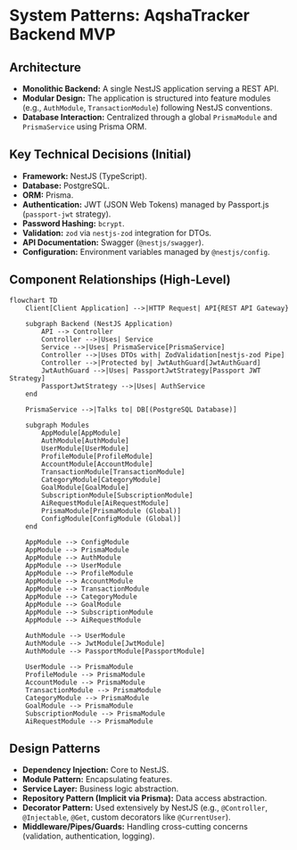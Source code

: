 # System Patterns: AqshaTracker Backend MVP

## Architecture

- **Monolithic Backend:** A single NestJS application serving a REST API.
- **Modular Design:** The application is structured into feature modules (e.g., `AuthModule`, `TransactionModule`) following NestJS conventions.
- **Database Interaction:** Centralized through a global `PrismaModule` and `PrismaService` using Prisma ORM.

## Key Technical Decisions (Initial)

- **Framework:** NestJS (TypeScript).
- **Database:** PostgreSQL.
- **ORM:** Prisma.
- **Authentication:** JWT (JSON Web Tokens) managed by Passport.js (`passport-jwt` strategy).
- **Password Hashing:** `bcrypt`.
- **Validation:** `zod` via `nestjs-zod` integration for DTOs.
- **API Documentation:** Swagger (`@nestjs/swagger`).
- **Configuration:** Environment variables managed by `@nestjs/config`.

## Component Relationships (High-Level)

```mermaid
flowchart TD
    Client[Client Application] -->|HTTP Request| API{REST API Gateway}

    subgraph Backend (NestJS Application)
        API --> Controller
        Controller -->|Uses| Service
        Service -->|Uses| PrismaService[PrismaService]
        Controller -->|Uses DTOs with| ZodValidation[nestjs-zod Pipe]
        Controller -->|Protected by| JwtAuthGuard[JwtAuthGuard]
        JwtAuthGuard -->|Uses| PassportJwtStrategy[Passport JWT Strategy]
        PassportJwtStrategy -->|Uses| AuthService
    end

    PrismaService -->|Talks to| DB[(PostgreSQL Database)]

    subgraph Modules
        AppModule[AppModule]
        AuthModule[AuthModule]
        UserModule[UserModule]
        ProfileModule[ProfileModule]
        AccountModule[AccountModule]
        TransactionModule[TransactionModule]
        CategoryModule[CategoryModule]
        GoalModule[GoalModule]
        SubscriptionModule[SubscriptionModule]
        AiRequestModule[AiRequestModule]
        PrismaModule[PrismaModule (Global)]
        ConfigModule[ConfigModule (Global)]
    end

    AppModule --> ConfigModule
    AppModule --> PrismaModule
    AppModule --> AuthModule
    AppModule --> UserModule
    AppModule --> ProfileModule
    AppModule --> AccountModule
    AppModule --> TransactionModule
    AppModule --> CategoryModule
    AppModule --> GoalModule
    AppModule --> SubscriptionModule
    AppModule --> AiRequestModule

    AuthModule --> UserModule
    AuthModule --> JwtModule[JwtModule]
    AuthModule --> PassportModule[PassportModule]

    UserModule --> PrismaModule
    ProfileModule --> PrismaModule
    AccountModule --> PrismaModule
    TransactionModule --> PrismaModule
    CategoryModule --> PrismaModule
    GoalModule --> PrismaModule
    SubscriptionModule --> PrismaModule
    AiRequestModule --> PrismaModule
```

## Design Patterns

- **Dependency Injection:** Core to NestJS.
- **Module Pattern:** Encapsulating features.
- **Service Layer:** Business logic abstraction.
- **Repository Pattern (Implicit via Prisma):** Data access abstraction.
- **Decorator Pattern:** Used extensively by NestJS (e.g., `@Controller`, `@Injectable`, `@Get`, custom decorators like `@CurrentUser`).
- **Middleware/Pipes/Guards:** Handling cross-cutting concerns (validation, authentication, logging). 